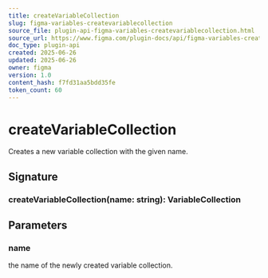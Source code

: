 ```yaml
---
title: createVariableCollection
slug: figma-variables-createvariablecollection
source_file: plugin-api-figma-variables-createvariablecollection.html
source_url: https://www.figma.com/plugin-docs/api/figma-variables-createvariablecollection/
doc_type: plugin-api
created: 2025-06-26
updated: 2025-06-26
owner: figma
version: 1.0
content_hash: f7fd31aa5bdd35fe
token_count: 60
---
```

# createVariableCollection

Creates a new variable collection with the given name.

## Signature

### createVariableCollection(name: string): VariableCollection

## Parameters

### name

the name of the newly created variable collection.